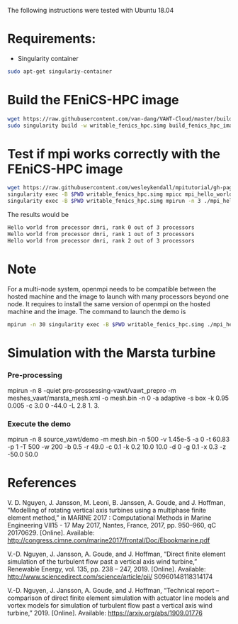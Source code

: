 The following instructions were tested with Ubuntu 18.04
# Requirements:
* Singularity container
```bash
sudo apt-get singulariy-container
```

# Build the FEniCS-HPC image
```bash
wget https://raw.githubusercontent.com/van-dang/VAWT-Cloud/master/build_image_source_vawt
sudo singularity build -w writable_fenics_hpc.simg build_fenics_hpc_image_recipe
```
# Test if mpi works correctly with the FEniCS-HPC image
```bash
wget https://raw.githubusercontent.com/wesleykendall/mpitutorial/gh-pages/tutorials/mpi-hello-world/code/mpi_hello_world.c
singularity exec -B $PWD writable_fenics_hpc.simg mpicc mpi_hello_world.c -o mpi_hello_world
singularity exec -B $PWD writable_fenics_hpc.simg mpirun -n 3 ./mpi_hello_world
```
The results would be
```bash
Hello world from processor dmri, rank 0 out of 3 processors
Hello world from processor dmri, rank 1 out of 3 processors
Hello world from processor dmri, rank 2 out of 3 processors
```
# Note
For a multi-node system, openmpi needs to be compatible between the hosted machine and the image to launch with many processors beyond one node. It requires to install the same version of openmpi on the hosted machine and the image. The command to launch the demo is
```bash
mpirun -n 30 singularity exec -B $PWD writable_fenics_hpc.simg ./mpi_hello_world
```

# Simulation with the Marsta turbine

### Pre-processing
mpirun -n 8 -quiet pre-prossessing-vawt/vawt_prepro -m  meshes_vawt/marsta_mesh.xml -o mesh.bin -n 0 -a adaptive -s box -k 0.95 0.005 -c 3.0 0 -44.0 -L 2.8 1. 3.

### Execute the demo
mpirun -n 8 source_vawt/demo -m mesh.bin -n 500 -v 1.45e-5 -a 0 -t 60.83 -p 1 -T 500 -w 200 -b 0.5 -r 49.0 -c 0.1 -k 0.2 10.0 10.0 -d 0 -g 0.1 -x 0.3 -z -50.0 50.0

# References
V. D. Nguyen, J. Jansson, M. Leoni, B. Janssen, A. Goude, and J. Hoffman, “Modelling of rotating vertical axis turbines using a multiphase finite element method,” in MARINE 2017 : Computational Methods in Marine Engineering VII15 - 17 May 2017, Nantes, France, 2017, pp. 950–960, qC 20170629. [Online]. Available: http://congress.cimne.com/marine2017/frontal/Doc/Ebookmarine.pdf

V.-D. Nguyen, J. Jansson, A. Goude, and J. Hoffman, “Direct finite element simulation of the turbulent flow past a vertical axis wind turbine,” Renewable Energy, vol. 135, pp. 238 – 247, 2019. [Online]. Available: http://www.sciencedirect.com/science/article/pii/ S0960148118314174

V.-D. Nguyen, J. Jansson, A. Goude, and J. Hoffman, “Technical report – comparison of direct finite element simulation with actuator line models and vortex models for simulation of turbulent flow past a vertical axis wind turbine,” 2019. [Online]. Available: https://arxiv.org/abs/1909.01776
